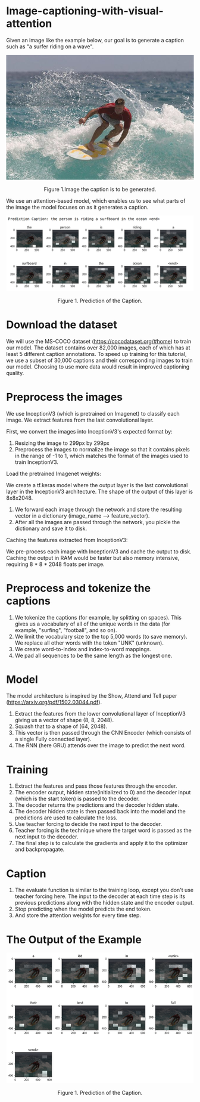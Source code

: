 # Image-captioning-with-visual-attention
Given an image like the example below, our goal is to generate a caption such as "a surfer riding on a wave".

<p align="center">
  <img src="https://github.com/MedentzidisCharalampos/Image-captioning-with-visual-attention/blob/main/image_caption.jpg" />
</p>  
<p align="center">  Figure 1.Image the caption is to be generated. <p>

 We use an attention-based model, which enables us to see what parts of the image the model focuses on as it generates a caption.
 
<p align="center">
  <img src="https://github.com/MedentzidisCharalampos/Image-captioning-with-visual-attention/blob/main/prediction_caption.png" />
</p>  
<p align="center">  Figure 1. Prediction of the Caption. <p>
  
# Download the dataset

We will use the MS-COCO dataset (https://cocodataset.org/#home) to train our model. 
The dataset contains over 82,000 images, each of which has at least 5 different caption annotations. 
To speed up training for this tutorial, we use a subset of 30,000 captions and their corresponding images to train our model.
Choosing to use more data would result in improved captioning quality.

# Preprocess the images 

We use InceptionV3 (which is pretrained on Imagenet) to classify each image. We extract features from the last convolutional layer.

First, we convert the images into InceptionV3's expected format by:

1. Resizing the image to 299px by 299px
2. Preprocess the images to normalize the image so that it contains pixels in the range of -1 to 1, which matches the format of the images used to train InceptionV3.


Load the pretrained Imagenet weights:

We create a tf.keras model where the output layer is the last convolutional layer in the InceptionV3 architecture. The shape of the output of this layer is 8x8x2048.

1. We forward each image through the network and store the resulting vector in a dictionary (image_name --> feature_vector).
2. After all the images are passed through the network, you pickle the dictionary and save it to disk.

Caching the features extracted from InceptionV3:

We pre-process each image with InceptionV3 and cache the output to disk. Caching the output in RAM would be faster but also memory intensive, requiring 8 * 8 * 2048 floats per image. 

# Preprocess and tokenize the captions

1. We tokenize the captions (for example, by splitting on spaces). This gives us a vocabulary of all of the unique words in the data (for example, "surfing", "football", and so on).
2. We limit the vocabulary size to the top 5,000 words (to save memory). We replace all other words with the token "UNK" (unknown).
3. We create word-to-index and index-to-word mappings.
4. We pad all sequences to be the same length as the longest one.

# Model

The model architecture is inspired by the Show, Attend and Tell paper (https://arxiv.org/pdf/1502.03044.pdf).

1. Extract the features from the lower convolutional layer of InceptionV3 giving us a vector of shape (8, 8, 2048).
2. Squash that to a shape of (64, 2048).
3. This vector is then passed through the CNN Encoder (which consists of a single Fully connected layer).
4. The RNN (here GRU) attends over the image to predict the next word.

# Training

1. Extract the features and pass those features through the encoder.
2. The encoder output, hidden state(initialized to 0) and the decoder input (which is the start token) is passed to the decoder.
3. The decoder returns the predictions and the decoder hidden state.
3. The decoder hidden state is then passed back into the model and the predictions are used to calculate the loss.
4. Use teacher forcing to decide the next input to the decoder.
5. Teacher forcing is the technique where the target word is passed as the next input to the decoder.
6. The final step is to calculate the gradients and apply it to the optimizer and backpropagate.

# Caption

1. The evaluate function is similar to the training loop, except you don't use teacher forcing here. The input to the decoder at each time step is its previous predictions along with the hidden state and the encoder output.
2. Stop predicting when the model predicts the end token.
3. And store the attention weights for every time step.

# The Output of the Example

<p align="center">
  <img src="https://github.com/MedentzidisCharalampos/Image-captioning-with-visual-attention/blob/main/output_caption.png" />
</p>  
<p align="center">  Figure 1. Prediction of the Caption. <p>
